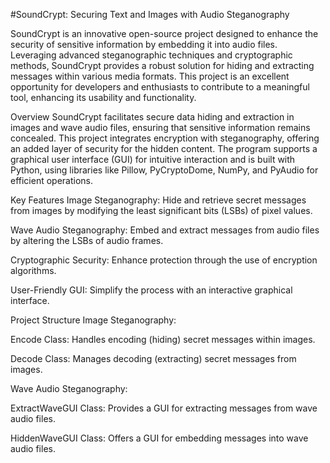 #SoundCrypt: Securing Text and Images with Audio Steganography


SoundCrypt is an innovative open-source project designed to enhance the security of sensitive information by embedding it into audio files. Leveraging advanced steganographic techniques and cryptographic methods, SoundCrypt provides a robust solution for hiding and extracting messages within various media formats. This project is an excellent opportunity for developers and enthusiasts to contribute to a meaningful tool, enhancing its usability and functionality.

Overview
SoundCrypt facilitates secure data hiding and extraction in images and wave audio files, ensuring that sensitive information remains concealed. This project integrates encryption with steganography, offering an added layer of security for the hidden content. The program supports a graphical user interface (GUI) for intuitive interaction and is built with Python, using libraries like Pillow, PyCryptoDome, NumPy, and PyAudio for efficient operations.

Key Features
Image Steganography: Hide and retrieve secret messages from images by modifying the least significant bits (LSBs) of pixel values.

Wave Audio Steganography: Embed and extract messages from audio files by altering the LSBs of audio frames.

Cryptographic Security: Enhance protection through the use of encryption algorithms.

User-Friendly GUI: Simplify the process with an interactive graphical interface.

Project Structure
Image Steganography:

Encode Class: Handles encoding (hiding) secret messages within images.

Decode Class: Manages decoding (extracting) secret messages from images.

Wave Audio Steganography:

ExtractWaveGUI Class: Provides a GUI for extracting messages from wave audio files.

HiddenWaveGUI Class: Offers a GUI for embedding messages into wave audio files.
